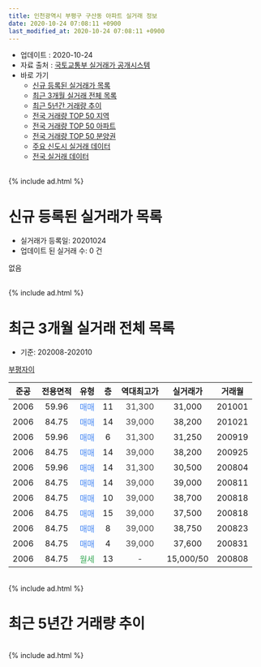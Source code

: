 ```yaml
---
title: 인천광역시 부평구 구산동 아파트 실거래 정보
date: 2020-10-24 07:08:11 +0900
last_modified_at: 2020-10-24 07:08:11 +0900
---
```


* 업데이트 : 2020-10-24
* 자료 출처 : [국토교통부 실거래가 공개시스템](http://rt.molit.go.kr)
* 바로 가기
    * [신규 등록된 실거래가 목록](#신규-등록된-실거래가-목록)
    * [최근 3개월 실거래 전체 목록](#최근-3개월-실거래-전체-목록)
    * [최근 5년간 거래량 추이](#최근-5년간-거래량-추이)
    * [전국 거래량 TOP 50 지역](https://inasie.github.io/apt-trade-info/최근-3개월-전국에서-가장-거래가-많이-발생한-지역)
    * [전국 거래량 TOP 50 아파트](https://inasie.github.io/apt-trade-info/최근-3개월-전국에서-가장-거래가-많이-발생한-아파트)
    * [전국 거래량 TOP 50 분양권](https://inasie.github.io/apt-trade-info/최근-3개월-전국에서-가장-거래가-많이-발생한-분양권)
    * [주요 신도시 실거래 데이터](https://inasie.github.io/apt-trade-info/주요-신도시)
    * [전국 실거래 데이터](https://inasie.github.io/apt-trade-info/전국)
<br>
{% include ad.html %}
<br>

# 신규 등록된 실거래가 목록
* 실거래가 등록일: 20201024
* 업데이트 된 실거래 수: 0 건

없음

<br>
{% include ad.html %}
<br>

# 최근 3개월 실거래 전체 목록
* 기준: 202008-202010


[부평자이](https://search.naver.com/search.naver?query=%EC%9D%B8%EC%B2%9C%EA%B4%91%EC%97%AD%EC%8B%9C+%EB%B6%80%ED%8F%89%EA%B5%AC+%EA%B5%AC%EC%82%B0%EB%8F%99+%EB%B6%80%ED%8F%89%EC%9E%90%EC%9D%B4)

|준공|전용면적|유형|층|역대최고가|실거래가|거래월|
|:---:|:---:|:---:|:---:|:---:|:---:|:---:|
|2006|59.96|<span style="color:#4285f3">매매</span>|11|<span style="color:#444444">31,300</span>|31,000|201001|
|2006|84.75|<span style="color:#4285f3">매매</span>|14|<span style="color:#444444">39,000</span>|38,200|201021|
|2006|59.96|<span style="color:#4285f3">매매</span>|6|<span style="color:#444444">31,300</span>|31,250|200919|
|2006|84.75|<span style="color:#4285f3">매매</span>|14|<span style="color:#444444">39,000</span>|38,200|200925|
|2006|59.96|<span style="color:#4285f3">매매</span>|14|<span style="color:#444444">31,300</span>|30,500|200804|
|2006|84.75|<span style="color:#4285f3">매매</span>|14|<span style="color:#444444">39,000</span>|39,000|200811|
|2006|84.75|<span style="color:#4285f3">매매</span>|10|<span style="color:#444444">39,000</span>|38,700|200818|
|2006|84.75|<span style="color:#4285f3">매매</span>|15|<span style="color:#444444">39,000</span>|37,500|200818|
|2006|84.75|<span style="color:#4285f3">매매</span>|8|<span style="color:#444444">39,000</span>|38,750|200823|
|2006|84.75|<span style="color:#4285f3">매매</span>|4|<span style="color:#444444">39,000</span>|37,600|200831|
|2006|84.75|<span style="color:#34a853">월세</span>|13|<span style="color:#444444">-</span>|15,000/50|200808|


<br>
{% include ad.html %}
<br>

# 최근 5년간 거래량 추이


<div style="width:100%;">
    <canvas id="deal_progress" height="200"></canvas>
</div>

<script>
new Chart(document.getElementById("deal_progress"), {
    type: 'line',
    data: {
        labels: ['201510','201511','201512','201601','201602','201603','201604','201605','201606','201607','201608','201609','201610','201611','201612','201701','201702','201703','201704','201705','201706','201707','201708','201709','201710','201711','201712','201801','201802','201803','201804','201805','201806','201807','201808','201809','201810','201811','201812','201901','201902','201903','201904','201905','201906','201907','201908','201909','201910','201911','201912','202001','202002','202003','202004','202005','202006','202007','202008','202009','202010'],
        datasets: [{
            label: '매매',
            pointRadius: 1,
            data: [3, 7, 2, 7, 2, 7, 7, 11, 10, 5, 4, 4, 4, 5, 1, 2, 6, 7, 4, 5, 4, 4, 4, 10, 4, 3, 1, 1, 1, 3, 2, 4, 3, 2, 4, 6, 8, 2, 5, 6, 8, 5, 7, 5, 7, 0, 2, 5, 3, 8, 4, 3, 12, 10, 6, 4, 12, 7, 6, 2, 2],
            borderColor: "rgba(255, 201, 14, 1)",
            backgroundColor: "rgba(255, 201, 14, 0.5)",
            fill: false,
            lineTension: 0
        },{
            label: '전월세',
            pointRadius: 1,
            data: [1, 4, 0, 2, 1, 3, 0, 1, 0, 2, 2, 2, 1, 2, 2, 2, 0, 3, 3, 2, 3, 2, 3, 1, 2, 0, 2, 0, 1, 4, 3, 2, 1, 2, 0, 0, 3, 2, 0, 0, 1, 3, 2, 0, 1, 0, 1, 1, 3, 2, 1, 0, 1, 1, 1, 2, 1, 3, 1, 0, 0],
            borderColor: "rgba(0, 141, 185, 1)",
            backgroundColor: "rgba(0, 141, 185, 0.5)",
            fill: false,
            lineTension: 0
        }
        ]
    },
    options: {
        responsive: true,
        title: {
            display: false
        },
        tooltips: {
            mode: 'index',
            intersect: false
        },
        hover: {
            mode: 'nearest',
            intersect: true
        },
        scales: {
            xAxes: [{
                display: true,
                scaleLabel: {
                    display: true,
                    labelString: '년/월'
                }
            }],
            yAxes: [{
                display: true,
                ticks: {
                    suggestedMin: 0,
                },
                scaleLabel: {
                    display: true,
                    labelString: '실거래 수'
                }
            }]
        }
    }
});

</script>


<br>
{% include ad.html %}
<br>

